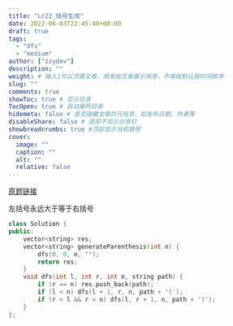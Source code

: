 ```yaml
---
title: "Lc22_括号生成"
date: 2022-06-03T22:45:40+08:00
draft: true
tags:
  - "dfs"
  - "medium"
author: ["zzydev"]
description: ""
weight: # 输入1可以顶置文章，用来给文章展示排序，不填就默认按时间排序
slug: ""
comments: true
showToc: true # 显示目录
TocOpen: true # 自动展开目录
hidemeta: false # 是否隐藏文章的元信息，如发布日期、作者等
disableShare: false # 底部不显示分享栏
showbreadcrumbs: true #顶部显示当前路径
cover:
  image: ""
  caption: ""
  alt: ""
  relative: false
---
```


[原题链接](https://leetcode-cn.com/problems/generate-parentheses/)

左括号永远大于等于右括号

```cpp
class Solution {
public:
    vector<string> res;
    vector<string> generateParenthesis(int n) {
        dfs(0, 0, n, "");
        return res;
    }
    void dfs(int l, int r, int n, string path) {
        if (r == n) res.push_back(path);
        if (l < n) dfs(l + 1, r, n, path + '(');
        if (r < l && r < n) dfs(l, r + 1, n, path + ')');
    }
};
```

